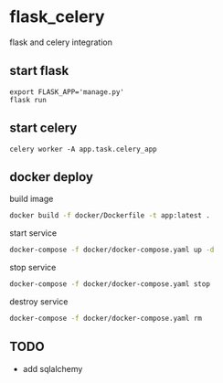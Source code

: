 # flask_celery

flask and celery integration


## start flask

    export FLASK_APP='manage.py'
    flask run


## start celery

    celery worker -A app.task.celery_app

## docker deploy
build image
```bash
docker build -f docker/Dockerfile -t app:latest .
```

start service
```bash
docker-compose -f docker/docker-compose.yaml up -d
```

stop service
```bash
docker-compose -f docker/docker-compose.yaml stop
```

destroy service
```bash
docker-compose -f docker/docker-compose.yaml rm
```

## TODO
- add sqlalchemy
